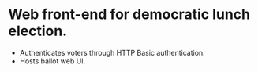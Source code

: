 # Web front-end for democratic lunch election.

- Authenticates voters through HTTP Basic authentication.
- Hosts ballot web UI.
